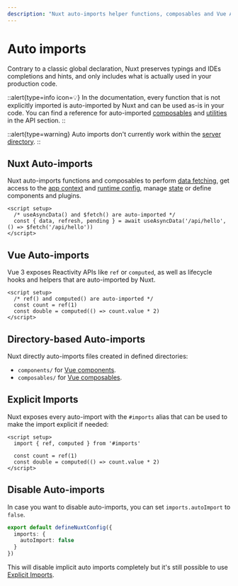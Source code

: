 ```yaml
---
description: "Nuxt auto-imports helper functions, composables and Vue APIs to use across your application without explicitly importing them. Based on the directory structure, every Nuxt application can also use auto-imports for its own components, composables and plugins. Components, composables or plugins can use these functions."
---
```


# Auto imports

Contrary to a classic global declaration, Nuxt preserves typings and IDEs completions and hints, and only includes what is actually used in your production code.

::alert{type=info icon=💡}
In the documentation, every function that is not explicitly imported is auto-imported by Nuxt and can be used as-is in your code.
You can find a reference for auto-imported [composables](/api/composables/use-async-data) and [utilities](/api/utils/$fetch) in the API section.
::

::alert{type=warning}
Auto imports don't currently work within the [server directory](/guide/directory-structure/server).
::

## Nuxt Auto-imports

Nuxt auto-imports functions and composables to perform [data fetching](/getting-started/data-fetching), get access to the [app context](/api/composables/use-nuxt-app) and [runtime config](/guide/going-further/runtime-config), manage [state](/getting-started/state-management) or define components and plugins.

```vue
<script setup>
  /* useAsyncData() and $fetch() are auto-imported */
  const { data, refresh, pending } = await useAsyncData('/api/hello', () => $fetch('/api/hello'))
</script>
```

## Vue Auto-imports

Vue 3 exposes Reactivity APIs like `ref` or `computed`, as well as lifecycle hooks and helpers that are auto-imported by Nuxt.

```vue
<script setup>
  /* ref() and computed() are auto-imported */
  const count = ref(1)
  const double = computed(() => count.value * 2)
</script>
```

## Directory-based Auto-imports

Nuxt directly auto-imports files created in defined directories:

- `components/` for [Vue components](/guide/directory-structure/components).
- `composables/` for [Vue composables](/guide/directory-structure/composables).

## Explicit Imports

Nuxt exposes every auto-import with the `#imports` alias that can be used to make the import explicit if needed:

```vue
<script setup>
  import { ref, computed } from '#imports'

  const count = ref(1)
  const double = computed(() => count.value * 2)
</script>
```

## Disable Auto-imports

In case you want to disable auto-imports, you can set `imports.autoImport` to `false`.

```ts [nuxt.config.ts]
export default defineNuxtConfig({
  imports: {
    autoImport: false
  }
})
```

This will disable implicit auto imports completely but it's still possible to use [Explicit Imports](#explicit-imports).
